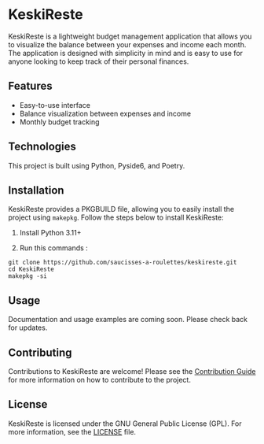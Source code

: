 # KeskiReste

KeskiReste is a lightweight budget management application that allows you to visualize the balance between your expenses and income each month. The application is designed with simplicity in mind and is easy to use for anyone looking to keep track of their personal finances.

## Features

- Easy-to-use interface
- Balance visualization between expenses and income
- Monthly budget tracking

## Technologies

This project is built using Python, Pyside6, and Poetry.

## Installation

KeskiReste provides a PKGBUILD file, allowing you to easily install the project using `makepkg`. Follow the steps below to install KeskiReste:

1. Install Python 3.11+

2. Run this commands :
```shell
git clone https://github.com/saucisses-a-roulettes/keskireste.git
cd KeskiReste
makepkg -si
```

## Usage

Documentation and usage examples are coming soon. Please check back for updates.

## Contributing

Contributions to KeskiReste are welcome! Please see the [Contribution Guide](CONTRIBUTING.md) for more information on how to contribute to the project.

## License

KeskiReste is licensed under the GNU General Public License (GPL). For more information, see the [LICENSE](LICENSE) file.